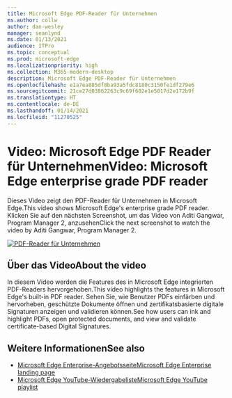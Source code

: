 ```yaml
---
title: Microsoft Edge PDF-Reader für Unternehmen
ms.author: collw
author: dan-wesley
manager: seanlynd
ms.date: 01/13/2021
audience: ITPro
ms.topic: conceptual
ms.prod: microsoft-edge
ms.localizationpriority: high
ms.collection: M365-modern-desktop
description: Microsoft Edge PDF-Reader für Unternehmen
ms.openlocfilehash: e1a7ea885df8ba93a5fdc8180c3150fe1df279e6
ms.sourcegitcommit: 21ce27d03862263c9c69f602e1e5017d2e172b9f
ms.translationtype: HT
ms.contentlocale: de-DE
ms.lasthandoff: 01/14/2021
ms.locfileid: "11270525"
---
```

# <span data-ttu-id="44583-103">Video: Microsoft Edge PDF Reader für Unternehmen</span><span class="sxs-lookup"><span data-stu-id="44583-103">Video: Microsoft Edge enterprise grade PDF reader</span></span>

<span data-ttu-id="44583-104">Dieses Video zeigt den PDF-Reader für Unternehmen in Microsoft Edge.</span><span class="sxs-lookup"><span data-stu-id="44583-104">This video shows Microsoft Edge's enterprise grade PDF reader.</span></span> <span data-ttu-id="44583-105">Klicken Sie auf den nächsten Screenshot, um das Video von Aditi Gangwar, Program Manager 2, anzusehen</span><span class="sxs-lookup"><span data-stu-id="44583-105">Click the next screenshot to watch the video by Aditi Gangwar, Program Manager 2.</span></span>

[![PDF-Reader für Unternehmen](media/microsoft-edge-video-pdf-reader/0.png)](http://www.youtube.com/watch?v=XWAqNQ0xAcE "Enterprise grade PDF reader")

## <span data-ttu-id="44583-107">Über das Video</span><span class="sxs-lookup"><span data-stu-id="44583-107">About the video</span></span>

<span data-ttu-id="44583-108">In diesem Video werden die Features des in Microsoft Edge integrierten PDF-Readers hervorgehoben.</span><span class="sxs-lookup"><span data-stu-id="44583-108">This video highlights the features in  Microsoft Edge's built-in PDF reader.</span></span> <span data-ttu-id="44583-109">Sehen Sie, wie Benutzer PDFs einfärben und hervorheben, geschützte Dokumente öffnen und zertifikatsbasierte digitale Signaturen anzeigen und validieren können.</span><span class="sxs-lookup"><span data-stu-id="44583-109">See how users can ink and highlight PDFs, open protected documents, and view and validate certificate-based Digital Signatures.</span></span>

## <span data-ttu-id="44583-110">Weitere Informationen</span><span class="sxs-lookup"><span data-stu-id="44583-110">See also</span></span>

- [<span data-ttu-id="44583-111">Microsoft Edge Enterprise-Angebotsseite</span><span class="sxs-lookup"><span data-stu-id="44583-111">Microsoft Edge Enterprise landing page</span></span>](https://aka.ms/EdgeEnterprise)
- [<span data-ttu-id="44583-112">Microsoft Edge YouTube-Wiedergabeliste</span><span class="sxs-lookup"><span data-stu-id="44583-112">Microsoft Edge YouTube playlist</span></span>](https://www.youtube.com/playlist?list=PLXtHYVsvn_b-uXh1tMeYpT-0iD8tD3tFy)
